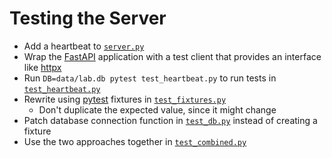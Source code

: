 # Testing the Server

-   Add a heartbeat to [`server.py`](./server.py)
-   Wrap the [FastAPI][fastapi] application with a test client that provides an interface like [httpx][httpx]
-   Run `DB=data/lab.db pytest test_heartbeat.py` to run tests in [`test_heartbeat.py`](./test_heartbeat.py)
-   Rewrite using [pytest][pytest] fixtures in [`test_fixtures.py`](./test_fixtures.py)
    -   Don't duplicate the expected value, since it might change
-   Patch database connection function in [`test_db.py`](./test_db.py) instead of creating a fixture
-   Use the two approaches together in [`test_combined.py`](./test_combined.py)

[fastapi]: https://fastapi.tiangolo.com/
[httpx]: https://www.python-httpx.org/
[pytest]: https://docs.pytest.org/
